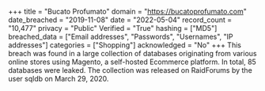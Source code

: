 +++
title = "Bucato Profumato"
domain = "https://bucatoprofumato.com"
date_breached = "2019-11-08"
date = "2022-05-04"
record_count = "10,477"
privacy = "Public"
Verified = "True"
hashing = ["MD5"]
breached_data = ["Email addresses", "Passwords", "Usernames", "IP addresses"]
categories = ["Shopping"]
acknowledged = "No"
+++
This breach was found in a large collection of databases originating from various online stores using Magento, a self-hosted Ecommerce platform. In total, 85 databases were leaked. The collection was released on RaidForums by the user sqldb on March 29, 2020.
